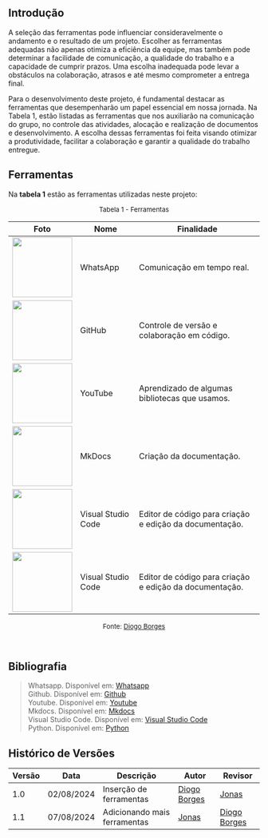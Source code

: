 ## Introdução

A seleção das ferramentas pode influenciar consideravelmente o andamento e o resultado de um projeto. Escolher as ferramentas adequadas não apenas otimiza a eficiência da equipe, mas também pode determinar a facilidade de comunicação, a qualidade do trabalho e a capacidade de cumprir prazos. Uma escolha inadequada pode levar a obstáculos na colaboração, atrasos e até mesmo comprometer a entrega final.

Para o desenvolvimento deste projeto, é fundamental destacar as ferramentas que desempenharão um papel essencial em nossa jornada. Na Tabela 1, estão listadas as ferramentas que nos auxiliarão na comunicação do grupo, no controle das atividades, alocação e realização de documentos e desenvolvimento. A escolha dessas ferramentas foi feita visando otimizar a produtividade, facilitar a colaboração e garantir a qualidade do trabalho entregue.

## Ferramentas

Na **tabela 1** estão as ferramentas utilizadas neste projeto:

<font size="2"><p style="text-align: center">Tabela 1 - Ferramentas </p></font>

| Foto                                                                                                                                                                                                                                                     | Nome                       | Finalidade                                              |
| -------------------------------------------------------------------------------------------------------------------------------------------------------------------------------------------------------------------------------------------------------- | -------------------------- | ------------------------------------------------------- |
| <img src="https://static.whatsapp.net/rsrc.php/v3/yR/r/y8-PTBaP90a.png" width=120>                                                                                                                                                                       | WhatsApp                   | Comunicação em tempo real.                              |
| <img src="https://www.webfx.com/wp-content/uploads/2022/08/github-logo.png" width=120>                                                                                                                                                                   | GitHub                     | Controle de versão e colaboração em código.             |
| <img src="https://s2.static.brasilescola.uol.com.br/be/2023/01/logo-do-youtube.jpg" width=120>                                                                                                                                                           | YouTube                    | Aprendizado de algumas bibliotecas que usamos.                |
| <img src="https://miro.medium.com/v2/resize:fit:600/0*WteDmuQAOY6llaAb.png" width="120">                                                                                                                                                                 | MkDocs                     | Criação da documentação.                                |
| <img src="https://i0.wp.com/brasap.com.br/wp-content/uploads/2020/04/VSCODE-Art1.jpeg?fit=400%2C200&ssl=1" width=120>                                                                                                                                    | Visual Studio Code         | Editor de código para criação e edição da documentação. |
| <img src="https://learnersgalaxy.ai/wp-content/uploads/2024/01/Python-Symbol.png" width=120>                                                                                                                                    | Visual Studio Code         | Editor de código para criação e edição da documentação. |

<font size="2"><p style="text-align: center"> Fonte: [Diogo Borges](https://github.com/digogsxd) </p></font>

<br>

## Bibliografia

> Whatsapp. Disponível em: [Whatsapp](https://web.whatsapp.com/) <br>
> Github. Disponível em: [Github](https://docs.github.com/pt) <br>
> Youtube. Disponível em: [Youtube](https://www.youtube.com/) <br>
> Mkdocs. Disponível em: [Mkdocs](https://www.mkdocs.org/) <br>
> Visual Studio Code. Disponível em: [Visual Studio Code](https://code.visualstudio.com/) <br>
> Python. Disponível em: [Python](https://www.python.org/downloads/) <br>


## Histórico de Versões

| Versão | Data       | Descrição                    | Autor                                              | Revisor                                            |
| ------ | ---------- | ---------------------------- | -------------------------------------------------- | -------------------------------------------------- |
| 1.0    | 02/08/2024 | Inserção de ferramentas      | [Diogo Borges](https://github.com/digogsxd) | [Jonas](https://github.com/jonasmelo21)       |
| 1.1    | 07/08/2024 | Adicionando mais ferramentas | [Jonas](https://github.com/jonasmelo21)        | [Diogo Borges](https://github.com/digogsxd) |